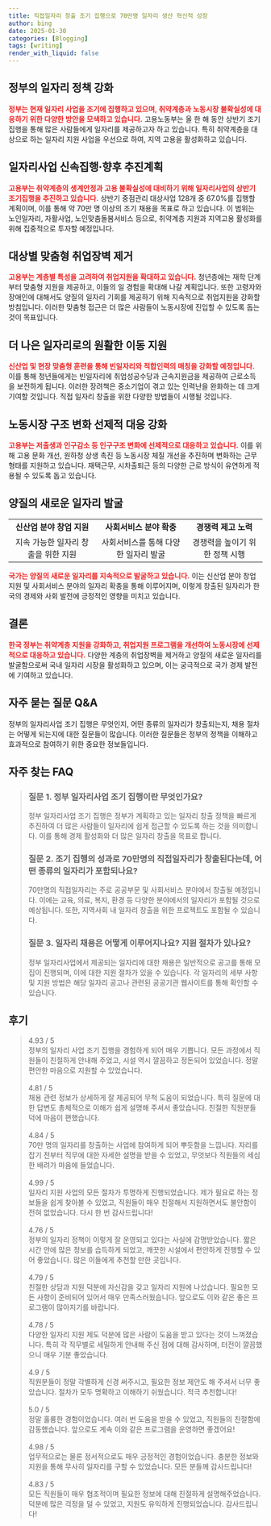 ```yaml
---
title: 직접일자리 창출 조기 집행으로 70만명 일자리 생산 혁신적 성장
author: bing
date: 2025-01-30
categories: [Blogging]
tags: [writing]
render_with_liquid: false
---
```



<h2 id='일자리 정책 강화'>정부의 일자리 정책 강화</h2>

<p><b><span style="color: #ee2323;">정부는 현재 일자리 사업을 조기에 집행하고 있으며, 취약계층과 노동시장 불확실성에 대응하기 위한 다양한 방안을 모색하고 있습니다.</span></b> 고용노동부는 올 한 해 동안 상반기 조기집행을 통해 많은 사람들에게 일자리를 제공하고자 하고 있습니다. 특히 취약계층을 대상으로 하는 일자리 지원 사업을 우선으로 하여, 지역 고용을 활성화하고 있습니다.</p>

<h2 id='일자리사업 신속집행 계획'>일자리사업 신속집행·향후 추진계획</h2>

<p><b><span style="color: #ee2323;">고용부는 취약계층의 생계안정과 고용 불확실성에 대비하기 위해 일자리사업의 상반기 조기집행을 추진하고 있습니다.</span></b> 상반기 중점관리 대상사업 128개 중 67.0%를 집행할 계획이며, 이를 통해 약 70만 명 이상의 조기 채용을 목표로 하고 있습니다. 이 범위는 노인일자리, 자활사업, 노인맞춤돌봄서비스 등으로, 취약계층 지원과 지역고용 활성화를 위해 집중적으로 투자할 예정입니다.</p>

<h2 id='취업장벽 제거 방안'>대상별 맞춤형 취업장벽 제거</h2>

<p><b><span style="color: #ee2323;">고용부는 계층별 특성을 고려하여 취업지원을 확대하고 있습니다.</span></b> 청년층에는 재학 단계부터 맞춤형 지원을 제공하고, 이들의 일 경험을 확대해 나갈 계획입니다. 또한 고령자와 장애인에 대해서도 양질의 일자리 기회를 제공하기 위해 지속적으로 취업지원을 강화할 방침입니다. 이러한 맞춤형 접근은 더 많은 사람들이 노동시장에 진입할 수 있도록 돕는 것이 목표입니다.</p>

<h2 id='일자리 이동 지원'>더 나은 일자리로의 원활한 이동 지원</h2>

<p><b><span style="color: #ee2323;">신산업 및 현장 맞춤형 훈련을 통해 빈일자리와 적합인력의 매칭을 강화할 예정입니다.</span></b> 이를 통해 청년들에게는 빈일자리에 취업성공수당과 근속지원금을 제공하여 근로소득을 보전하게 됩니다. 이러한 장려책은 중소기업이 겪고 있는 인력난을 완화하는 데 크게 기여할 것입니다. 직접 일자리 창출을 위한 다양한 방법들이 시행될 것입니다.</p>

<h2 id='노동시장 구조 변화'>노동시장 구조 변화 선제적 대응 강화</h2>

<p><b><span style="color: #ee2323;">고용부는 저출생과 인구감소 등 인구구조 변화에 선제적으로 대응하고 있습니다.</span></b> 이를 위해 고용 문화 개선, 원하청 상생 촉진 등 노동시장 체질 개선을 추진하며 변화하는 근무 형태를 지원하고 있습니다. 재택근무, 시차출퇴근 등의 다양한 근로 방식이 유연하게 적용될 수 있도록 돕고 있습니다.</p>

<h2 id='새로운 일자리 발굴'>양질의 새로운 일자리 발굴</h2>

<table>
    <tr>
        <td style="text-align: center; height: 17px;"><b>신산업 분야 창업 지원</b></td>
        <td style="text-align: center; height: 17px;"><b>사회서비스 분야 확충</b></td>
        <td style="text-align: center; height: 17px;"><b>경쟁력 제고 노력</b></td>
    </tr>
    <tr>
        <td style="text-align: center; height: 17px;">지속 가능한 일자리 창출을 위한 지원</td>
        <td style="text-align: center; height: 17px;">사회서비스를 통해 다양한 일자리 발굴</td>
        <td style="text-align: center; height: 17px;">경쟁력을 높이기 위한 정책 시행</td>
    </tr>
</table>

<p><b><span style="color: #ee2323;">국가는 양질의 새로운 일자리를 지속적으로 발굴하고 있습니다.</span></b> 이는 신산업 분야 창업 지원 및 사회서비스 분야의 일자리 확충을 통해 이루어지며, 이렇게 창출된 일자리가 한국의 경제와 사회 발전에 긍정적인 영향을 미치고 있습니다.</p>

<h2 id='결론'>결론</h2>

<p><b><span style="color: #ee2323;">한국 정부는 취약계층 지원을 강화하고, 취업지원 프로그램을 개선하여 노동시장에 선제적으로 대응하고 있습니다.</span></b> 다양한 계층의 취업장벽을 제거하고 양질의 새로운 일자리를 발굴함으로써 국내 일자리 시장을 활성화하고 있으며, 이는 궁극적으로 국가 경제 발전에 기여하고 있습니다.</p>

<h2 id='자주 묻는 질문'>자주 묻는 질문 Q&A</h2>

<p>정부의 일자리사업 조기 집행은 무엇인지, 어떤 종류의 일자리가 창출되는지, 채용 절차는 어떻게 되는지에 대한 질문들이 많습니다. 이러한 질문들은 정부의 정책을 이해하고 효과적으로 참여하기 위한 중요한 정보들입니다.</p>


<h2 id='자주_찾는_FAQ'>자주 찾는 FAQ</h2>
<div itemscope="" itemtype="https://schema.org/FAQPage"> 
<blockquote> 
<div itemscope="" itemprop="mainEntity" itemtype="https://schema.org/Question"> 
<h3 itemprop="name">질문 1. 정부 일자리사업 조기 집행이란 무엇인가요?</h3> 
<div itemscope="" itemprop="acceptedAnswer" itemtype="https://schema.org/Answer"> 
<span itemprop="text"> 
<p>정부 일자리사업 조기 집행은 정부가 계획하고 있는 일자리 창출 정책을 빠르게 추진하여 더 많은 사람들이 일자리에 쉽게 접근할 수 있도록 하는 것을 의미합니다. 이를 통해 경제 활성화와 더 많은 일자리 창출을 목표로 합니다.</p> 
</span> 
</div> 
</div> 
<div itemscope="" itemprop="mainEntity" itemtype="https://schema.org/Question"> 
<h3 itemprop="name">질문 2. 조기 집행의 성과로 70만명의 직접일자리가 창출된다는데, 어떤 종류의 일자리가 포함되나요?</h3> 
<div itemscope="" itemprop="acceptedAnswer" itemtype="https://schema.org/Answer"> 
<span itemprop="text"> 
<p>70만명의 직접일자리는 주로 공공부문 및 사회서비스 분야에서 창출될 예정입니다. 이에는 교육, 의료, 복지, 환경 등 다양한 분야에서의 일자리가 포함될 것으로 예상됩니다. 또한, 지역사회 내 일자리 창출을 위한 프로젝트도 포함될 수 있습니다.</p> 
</span> 
</div> 
</div> 
<div itemscope="" itemprop="mainEntity" itemtype="https://schema.org/Question"> 
<h3 itemprop="name">질문 3. 일자리 채용은 어떻게 이루어지나요? 지원 절차가 있나요?</h3> 
<div itemscope="" itemprop="acceptedAnswer" itemtype="https://schema.org/Answer"> 
<span itemprop="text"> 
<p>정부 일자리사업에서 제공되는 일자리에 대한 채용은 일반적으로 공고를 통해 모집이 진행되며, 이에 대한 지원 절차가 있을 수 있습니다. 각 일자리의 세부 사항 및 지원 방법은 해당 일자리 공고나 관련된 공공기관 웹사이트를 통해 확인할 수 있습니다.</p> 
</span> 
</div> 
</div> 
</blockquote> 
</div>
<h2 id='후기'>후기</h2>
<div itemscope itemtype="https://schema.org/Product">
  <blockquote>
  <div itemprop="review" itemscope itemtype="https://schema.org/Review">
      <div itemprop="reviewRating" itemscope itemtype="https://schema.org/Rating"> <span itemprop="ratingValue">4.93</span> / <span itemprop="bestRating">5</span> </div>
      <span itemprop="reviewBody">정부의 일자리 사업 조기 집행을 경험하게 되어 매우 기쁩니다. 모든 과정에서 직원들이 친절하게 안내해 주었고, 시설 역시 깔끔하고 정돈되어 있었습니다. 정말 편안한 마음으로 지원할 수 있었습니다.</span>
  </div>
  <br>
  <div itemprop="review" itemscope itemtype="https://schema.org/Review">
      <div itemprop="reviewRating" itemscope itemtype="https://schema.org/Rating"> <span itemprop="ratingValue">4.81</span> / <span itemprop="bestRating">5</span> </div>
      <span itemprop="reviewBody">채용 관련 정보가 상세하게 잘 제공되어 무척 도움이 되었습니다. 특히 질문에 대한 답변도 총체적으로 이해가 쉽게 설명해 주셔서 좋았습니다. 친절한 직원분들 덕에 마음이 편했습니다.</span>
  </div>
  <br>
  <div itemprop="review" itemscope itemtype="https://schema.org/Review">
      <div itemprop="reviewRating" itemscope itemtype="https://schema.org/Rating"> <span itemprop="ratingValue">4.84</span> / <span itemprop="bestRating">5</span> </div>
      <span itemprop="reviewBody">70만 명의 일자리를 창출하는 사업에 참여하게 되어 뿌듯함을 느낍니다. 자리를 잡기 전부터 직무에 대한 자세한 설명을 받을 수 있었고, 무엇보다 직원들의 세심한 배려가 마음에 들었습니다.</span>
  </div>
  <br>
  <div itemprop="review" itemscope itemtype="https://schema.org/Review">
      <div itemprop="reviewRating" itemscope itemtype="https://schema.org/Rating"> <span itemprop="ratingValue">4.99</span> / <span itemprop="bestRating">5</span> </div>
      <span itemprop="reviewBody">일자리 지원 사업의 모든 절차가 투명하게 진행되었습니다. 제가 필요로 하는 정보들을 쉽게 찾아볼 수 있었고, 직원들이 매우 친절해서 지원하면서도 불안함이 전혀 없었습니다. 다시 한 번 감사드립니다!</span>
  </div>
  <br>
  <div itemprop="review" itemscope itemtype="https://schema.org/Review">
      <div itemprop="reviewRating" itemscope itemtype="https://schema.org/Rating"> <span itemprop="ratingValue">4.76</span> / <span itemprop="bestRating">5</span> </div>
      <span itemprop="reviewBody">정부의 일자리 정책이 이렇게 잘 운영되고 있다는 사실에 감명받았습니다. 짧은 시간 안에 많은 정보를 습득하게 되었고, 깨끗한 시설에서 편안하게 진행할 수 있어 좋았습니다. 많은 이들에게 추천할 만한 곳입니다.</span>
  </div>
  <br>
  <div itemprop="review" itemscope itemtype="https://schema.org/Review">
      <div itemprop="reviewRating" itemscope itemtype="https://schema.org/Rating"> <span itemprop="ratingValue">4.79</span> / <span itemprop="bestRating">5</span> </div>
      <span itemprop="reviewBody">친절한 상담과 지원 덕분에 자신감을 갖고 일자리 지원에 나섰습니다. 필요한 모든 사항이 준비되어 있어서 매우 만족스러웠습니다. 앞으로도 이와 같은 좋은 프로그램이 많아지기를 바랍니다.</span>
  </div>
  <br>
  <div itemprop="review" itemscope itemtype="https://schema.org/Review">
      <div itemprop="reviewRating" itemscope itemtype="https://schema.org/Rating"> <span itemprop="ratingValue">4.78</span> / <span itemprop="bestRating">5</span> </div>
      <span itemprop="reviewBody">다양한 일자리 지원 제도 덕분에 많은 사람이 도움을 받고 있다는 것이 느껴졌습니다. 특히 각 직무별로 세밀하게 안내해 주신 점에 대해 감사하며, 터전이 깔끔했으니 매우 기분 좋았습니다.</span>
  </div>
  <br>
  <div itemprop="review" itemscope itemtype="https://schema.org/Review">
      <div itemprop="reviewRating" itemscope itemtype="https://schema.org/Rating"> <span itemprop="ratingValue">4.9</span> / <span itemprop="bestRating">5</span> </div>
      <span itemprop="reviewBody">직원분들이 정말 각별하게 신경 써주시고, 필요한 정보 제안도 해 주셔서 너무 좋았습니다. 절차가 모두 명확하고 이해하기 쉬웠습니다. 적극 추천합니다!</span>
  </div>
  <br>
  <div itemprop="review" itemscope itemtype="https://schema.org/Review">
      <div itemprop="reviewRating" itemscope itemtype="https://schema.org/Rating"> <span itemprop="ratingValue">5.0</span> / <span itemprop="bestRating">5</span> </div>
      <span itemprop="reviewBody">정말 훌륭한 경험이었습니다. 여러 번 도움을 받을 수 있었고, 직원들의 친절함에 감동했습니다. 앞으로도 계속 이와 같은 프로그램을 운영하면 좋겠어요!</span>
  </div>
  <br>
  <div itemprop="review" itemscope itemtype="https://schema.org/Review">
      <div itemprop="reviewRating" itemscope itemtype="https://schema.org/Rating"> <span itemprop="ratingValue">4.98</span> / <span itemprop="bestRating">5</span> </div>
      <span itemprop="reviewBody">업무적으로는 물론 정서적으로도 매우 긍정적인 경험이었습니다. 충분한 정보와 지원을 통해 무사히 일자리를 구할 수 있었습니다. 모든 분들께 감사드립니다!</span>
  </div>
  <br>
  <div itemprop="review" itemscope itemtype="https://schema.org/Review">
      <div itemprop="reviewRating" itemscope itemtype="https://schema.org/Rating"> <span itemprop="ratingValue">4.83</span> / <span itemprop="bestRating">5</span> </div>
      <span itemprop="reviewBody">모든 직원들이 매우 협조적이며 필요한 정보에 대해 친절하게 설명해주었습니다. 덕분에 많은 걱정을 덜 수 있었고, 지원도 유익하게 진행되었습니다. 감사드립니다!</span>
  </div>
  </blockquote>
</div>
